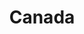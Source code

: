 ---
title: "Canada"
introtext: "Canada is het één na grootste land ter wereld (na Rusland) met ongeveer 35 miljoen inwoners. Aangezien Nederland ongeveer net zo groot is als Vancouver Island kun je wel indenken hoe rustig het is in Canada. Bruisende steden als Vancouver, Montreal en Toronto zijn echte trekpleisters. Ga op zoek naar de witte Spirit Bear in de buurt van Vancouver of reis naar Newfoundland, waar de meeste walvissen ter wereld zwemmen! Wandelaars kunnen hun plezier op in de enorme ruige Nationale Parken, zoals Banff en Jasper. De vriendelijke bevolking heet je van harte welkom in het populaire vakantieland: Canada!"
introimage: "https://lh3.googleusercontent.com/2zUk2Q8cyldK37jfgW0eY3uzptBfEnzte_gXTSjK0FuMagsxKHON_45Pfe6-fky_EgDljJnDhCIHRuv3BZm2OzuSzKLesKrguLP8wW4gS4nPfOq3OZBTtBGt1DAMSk7Vys3T_Sr_QQ=w2400"
surface: "9.980.000"
inhabitants: "37.060.000"
rate: "1,47"
valuta: "dollar"
bigmac_index: ""
---